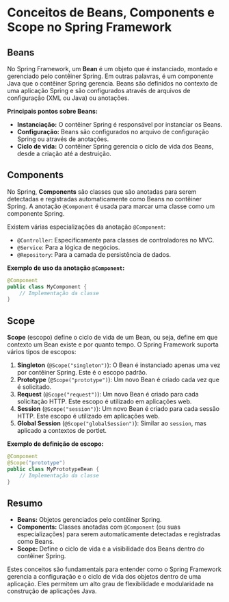 
# Conceitos de Beans, Components e Scope no Spring Framework

## Beans

No Spring Framework, um **Bean** é um objeto que é instanciado, montado e gerenciado pelo contêiner Spring. Em outras palavras, é um componente Java que o contêiner Spring gerencia. Beans são definidos no contexto de uma aplicação Spring e são configurados através de arquivos de configuração (XML ou Java) ou anotações.

**Principais pontos sobre Beans:**
- **Instanciação:** O contêiner Spring é responsável por instanciar os Beans.
- **Configuração:** Beans são configurados no arquivo de configuração Spring ou através de anotações.
- **Ciclo de vida:** O contêiner Spring gerencia o ciclo de vida dos Beans, desde a criação até a destruição.

## Components

No Spring, **Components** são classes que são anotadas para serem detectadas e registradas automaticamente como Beans no contêiner Spring. A anotação `@Component` é usada para marcar uma classe como um componente Spring.

Existem várias especializações da anotação `@Component`:
- `@Controller`: Especificamente para classes de controladores no MVC.
- `@Service`: Para a lógica de negócios.
- `@Repository`: Para a camada de persistência de dados.

**Exemplo de uso da anotação `@Component`:**
```java
@Component
public class MyComponent {
    // Implementação da classe
}
```

## Scope

**Scope** (escopo) define o ciclo de vida de um Bean, ou seja, define em que contexto um Bean existe e por quanto tempo. O Spring Framework suporta vários tipos de escopos:

1. **Singleton** (`@Scope("singleton")`): O Bean é instanciado apenas uma vez por contêiner Spring. Este é o escopo padrão.
2. **Prototype** (`@Scope("prototype")`): Um novo Bean é criado cada vez que é solicitado.
3. **Request** (`@Scope("request")`): Um novo Bean é criado para cada solicitação HTTP. Este escopo é utilizado em aplicações web.
4. **Session** (`@Scope("session")`): Um novo Bean é criado para cada sessão HTTP. Este escopo é utilizado em aplicações web.
5. **Global Session** (`@Scope("globalSession")`): Similar ao `session`, mas aplicado a contextos de portlet.

**Exemplo de definição de escopo:**
```java
@Component
@Scope("prototype")
public class MyPrototypeBean {
    // Implementação da classe
}
```

## Resumo

- **Beans:** Objetos gerenciados pelo contêiner Spring.
- **Components:** Classes anotadas com `@Component` (ou suas especializações) para serem automaticamente detectadas e registradas como Beans.
- **Scope:** Define o ciclo de vida e a visibilidade dos Beans dentro do contêiner Spring.

Estes conceitos são fundamentais para entender como o Spring Framework gerencia a configuração e o ciclo de vida dos objetos dentro de uma aplicação. Eles permitem um alto grau de flexibilidade e modularidade na construção de aplicações Java.
